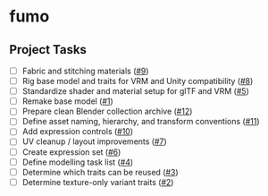# fumo

## Project Tasks

- [ ] Fabric and stitching materials ([#9](https://github.com/M3-org/fumo/issues/9))
- [ ] Rig base model and traits for VRM and Unity compatibility ([#8](https://github.com/M3-org/fumo/issues/8))
- [ ] Standardize shader and material setup for glTF and VRM ([#5](https://github.com/M3-org/fumo/issues/5))
- [ ] Remake base model ([#1](https://github.com/M3-org/fumo/issues/1))
- [ ] Prepare clean Blender collection archive ([#12](https://github.com/M3-org/fumo/issues/12))
- [ ] Define asset naming, hierarchy, and transform conventions ([#11](https://github.com/M3-org/fumo/issues/11))
- [ ] Add expression controls ([#10](https://github.com/M3-org/fumo/issues/10))
- [ ] UV cleanup / layout improvements ([#7](https://github.com/M3-org/fumo/issues/7))
- [ ] Create expression set ([#6](https://github.com/M3-org/fumo/issues/6))
- [ ] Define modelling task list ([#4](https://github.com/M3-org/fumo/issues/4))
- [ ] Determine which traits can be reused ([#3](https://github.com/M3-org/fumo/issues/3))
- [ ] Determine texture-only variant traits ([#2](https://github.com/M3-org/fumo/issues/2))
